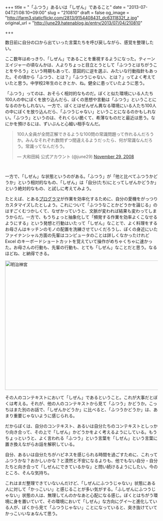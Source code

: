 +++
title = "「ふつう」あるいは「しぜん」であること"
date = "2013-07-04T21:08:10+09:00"
slug = "210810"
draft = false
og_image = "http://farm3.staticflickr.com/2813/9154408431_dc6311832f_z.jpg"
original_url = "http://june29.hatenablog.jp/entry/2013/07/04/210810"

+++

<p>数日前に自分の口から出ていった言葉たちを呼び戻しながら、感覚を整理したい。</p>
<p>ここ数年はめっきり、「しぜん」であることを重視するようになった。ティーンエイジャーの頃なんかは、人よりちょっと目立とうとして「ふつうとはちがうことをやろう」という時期もあって、意図的に逆を選ぶ、みたいな行動指針もあった。その頃から「ふつう、とは？」「ふつうじゃない、とは？」ってよく考えていたと思う。中学校2年生のときとか、ね。健全に患っていたように思う。</p>
<p>「ふつう」ってのは、おそらく相対的なものだ。ぼくと似た環境にいる人たち100人の中にぼくを放り込んだら、ぼくの思想や言動は「ふつう」ということになるのかもしれない。一方で、ぼくとはぜんぜん異なる環境にいる人たち100人の中にぼくを放り込んだら、「ふつうじゃない」ということになるのかもしれない。「ふつう」というのは、それくらい脆くて、希薄なものだと最近は思う。なにかを預けるには、ずいぶんと心細い相手なんだ。</p>
<p></p>
<blockquote class="twitter-tweet">
<p>100人全員が全問正解できるような100問の常識問題って作れるんだろうか。みんなそれぞれ数問ずつ間違えるようだったら、何が常識なんだろう。常識ってなんだろう。</p>—  大和田純 公式アカウント (@june29) <a href="https://twitter.com/june29/statuses/1029520118">November 29, 2008</a>
</blockquote>
<br>
<script async src="//platform.twitter.com/widgets.js" charset="utf-8"></script><p>一方で、「しぜん」な状態というのがある。「ふつう」が「他と比べてふつうかどうか」という相対的なもの、「しぜん」は「自分(たち)にとってしぜんかどうか」という絶対的なもの、と試しに考えてみよう。</p>
<p>たとえば、とある<a class="keyword" href="http://d.hatena.ne.jp/keyword/%A5%D7%A5%ED%A5%B0%A5%E9%A5%DE">プログラマ</a>が作業を効率化するために、自分の愛機をがっつりカスタマイズしたとしよう。これについて「ふつうなことかどうかを論じる」のはすごくむつかしくて、なぜかっていうと、文脈が変われば結果も変わってしまうからだ。一方で、もうちょっと抽象化して「頻発する作業を効率よくこなせるようにする」という発想と行動はいたって「しぜん」なことで、よく料理をするお母さんはキッチンのモノの配置を洗練させていくだろうし、ぼくの身近にいたファイナンシャル方面の先輩はコンピュータのことは詳しくなかったけれど Excel のキーボードショートカットを覚えていて操作がめちゃくちゃに速かった。お母さんの行動も、先輩の行動も、とても「しぜん」なことだと思う。なるほどね、と納得できる。</p>
<p><a href="http://www.flickr.com/photos/june29/9154408431/" title="明治神宮 by june29, on Flickr"><img src="http://farm3.staticflickr.com/2813/9154408431_dc6311832f_z.jpg" width="640" height="426" alt="明治神宮"></a></p>
<p>その人のコンテキストにおいて「しぜん」であるということ。これが大事だとぼくは考える。それが、他の人のコンテキストから見て「ふつう」かどうか。こっちはまた別のお話で、「しぜんかどうか」に比べると、「ふつうかどうか」は、あまり重要じゃないように感じられる。</p>
<p>だからぼくは、自分のコンテキスト、あるいは自分たちのコンテキストとしっかり向き合って、その上で「しぜん」かどうかをよく考えるようにしている。もうちょっというと、よく言われる「ふつう」という言葉を「しぜん」という言葉に置き換えながらお話を解釈している。</p>
<p>自分、あるいは自分たちがハピネスを感じられる時間を過ごすために、これってふつうかな？おかしいかな？と漠然と不安になるよりも、他でもない自分・自分たちと向き合って「しぜんにできているかな」と問い続けるようにしたい。今のところ、そんな気持ち。</p>
<p>これはまだ整理できていないんだけど、「しぜんにふつうじゃない」状態にある人に対して「かっこいい」と感じることが多い気がする。「ふしぜんにふつうじゃない」状態の人は、無理してんのかなあと心配になる感じ。ぼくとはちがう環境に身を置いていて、その環境において「しぜん」な方向にグイ〜と進化している人が、ぼくから見て「ふつうじゃない」ことになっていると、突き抜けていてかっこいいなぁなんて思う。</p>